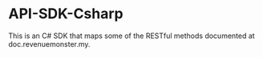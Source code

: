 # API-SDK-Csharp
This is an C# SDK that maps some of the RESTful methods documented at doc.revenuemonster.my.
